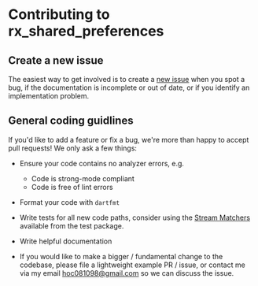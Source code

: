 # Contributing to rx_shared_preferences

## Create a new issue

The easiest way to get involved is to create a [new issue](https://github.com/hoc081098/rx_shared_preferences/issues/new) when you spot a bug, if the documentation is incomplete or out of date, or if you identify an implementation problem.

## General coding guidlines

If you'd like to add a feature or fix a bug, we're more than happy to accept pull requests! We only ask a few things:

-   Ensure your code contains no analyzer errors, e.g.
    -   Code is strong-mode compliant
    -   Code is free of lint errors
-   Format your code with `dartfmt`
    
-   Write tests for all new code paths, consider using the [Stream Matchers](https://pub.dartlang.org/packages/test#stream-matchers) available from the test package.

-   Write helpful documentation

-   If you would like to make a bigger / fundamental change to the codebase, please file a lightweight example PR / issue, or contact me via my email hoc081098@gmail.com so we can discuss the issue.
